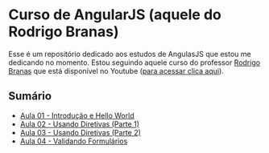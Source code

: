 # Curso de AngularJS (aquele do Rodrigo Branas)

Esse é um repositório dedicado aos estudos de AngulasJS que estou me dedicando no momento. Estou seguindo aquele curso do professor [Rodrigo Branas](https://twitter.com/rodrigobranas) que está disponível no Youtube ([para acessar clica aqui](https://www.youtube.com/playlist?list=PLQCmSnNFVYnTD5p2fR4EXmtlR6jQJMbPb)).

## Sumário

* [Aula 01 - Introdução e Hello World](https://github.com/fergo8/angularjs_branas/blob/main/aula_01/introducao_hello_world.md)
* [Aula 02 - Usando Diretivas (Parte 1)](https://github.com/fergo8/angularjs_branas/blob/main/aula_02/usando_diretivas_pt1.md)
* [Aula 03 - Usando Diretivas (Parte 2)](https://github.com/fergo8/angularjs_branas/blob/main/aula_03/usando_diretivas_pt2.md)
* [Aula 04 - Validando Formulários](https://github.com/fergo8/angularjs_branas/blob/main/aula_04/validando-formularios.md)
